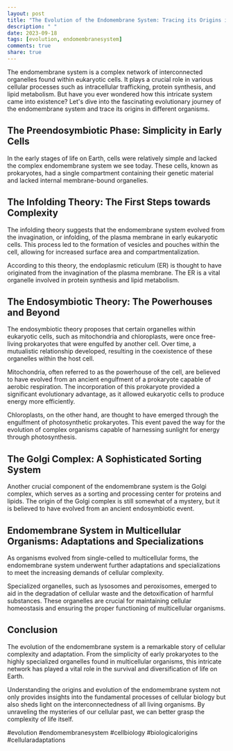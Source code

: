 ```yaml
---
layout: post
title: "The Evolution of the Endomembrane System: Tracing its Origins in Organisms"
description: " "
date: 2023-09-18
tags: [evolution, endomembranesystem]
comments: true
share: true
---
```


The endomembrane system is a complex network of interconnected organelles found within eukaryotic cells. It plays a crucial role in various cellular processes such as intracellular trafficking, protein synthesis, and lipid metabolism. But have you ever wondered how this intricate system came into existence? Let's dive into the fascinating evolutionary journey of the endomembrane system and trace its origins in different organisms.

## The Preendosymbiotic Phase: Simplicity in Early Cells

In the early stages of life on Earth, cells were relatively simple and lacked the complex endomembrane system we see today. These cells, known as prokaryotes, had a single compartment containing their genetic material and lacked internal membrane-bound organelles.

## The Infolding Theory: The First Steps towards Complexity

The infolding theory suggests that the endomembrane system evolved from the invagination, or infolding, of the plasma membrane in early eukaryotic cells. This process led to the formation of vesicles and pouches within the cell, allowing for increased surface area and compartmentalization.

According to this theory, the endoplasmic reticulum (ER) is thought to have originated from the invagination of the plasma membrane. The ER is a vital organelle involved in protein synthesis and lipid metabolism.

## The Endosymbiotic Theory: The Powerhouses and Beyond

The endosymbiotic theory proposes that certain organelles within eukaryotic cells, such as mitochondria and chloroplasts, were once free-living prokaryotes that were engulfed by another cell. Over time, a mutualistic relationship developed, resulting in the coexistence of these organelles within the host cell.

Mitochondria, often referred to as the powerhouse of the cell, are believed to have evolved from an ancient engulfment of a prokaryote capable of aerobic respiration. The incorporation of this prokaryote provided a significant evolutionary advantage, as it allowed eukaryotic cells to produce energy more efficiently.

Chloroplasts, on the other hand, are thought to have emerged through the engulfment of photosynthetic prokaryotes. This event paved the way for the evolution of complex organisms capable of harnessing sunlight for energy through photosynthesis.

## The Golgi Complex: A Sophisticated Sorting System

Another crucial component of the endomembrane system is the Golgi complex, which serves as a sorting and processing center for proteins and lipids. The origin of the Golgi complex is still somewhat of a mystery, but it is believed to have evolved from an ancient endosymbiotic event.

## Endomembrane System in Multicellular Organisms: Adaptations and Specializations

As organisms evolved from single-celled to multicellular forms, the endomembrane system underwent further adaptations and specializations to meet the increasing demands of cellular complexity.

Specialized organelles, such as lysosomes and peroxisomes, emerged to aid in the degradation of cellular waste and the detoxification of harmful substances. These organelles are crucial for maintaining cellular homeostasis and ensuring the proper functioning of multicellular organisms.

## Conclusion

The evolution of the endomembrane system is a remarkable story of cellular complexity and adaptation. From the simplicity of early prokaryotes to the highly specialized organelles found in multicellular organisms, this intricate network has played a vital role in the survival and diversification of life on Earth.

Understanding the origins and evolution of the endomembrane system not only provides insights into the fundamental processes of cellular biology but also sheds light on the interconnectedness of all living organisms. By unraveling the mysteries of our cellular past, we can better grasp the complexity of life itself.

#evolution #endomembranesystem #cellbiology #biologicalorigins #cellularadaptations